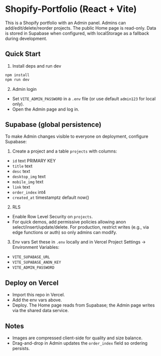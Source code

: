 # Shopify-Portfolio (React + Vite)

This is a Shopify portfolio with an Admin panel. Admins can add/edit/delete/reorder projects. The public Home page is read-only. Data is stored in Supabase when configured, with localStorage as a fallback during development.

## Quick Start

1) Install deps and run dev
```bash
npm install
npm run dev
```

2) Admin login
- Set `VITE_ADMIN_PASSWORD` in a `.env` file (or use default `admin123` for local only).
- Open the Admin page and log in.

## Supabase (global persistence)

To make Admin changes visible to everyone on deployment, configure Supabase:

1) Create a project and a table `projects` with columns:
- `id` text PRIMARY KEY
- `title` text
- `desc` text
- `desktop_img` text
- `mobile_img` text
- `link` text
- `order_index` int4
- `created_at` timestamptz default now()

2) RLS
- Enable Row Level Security on `projects`.
- For quick demos, add permissive policies allowing anon select/insert/update/delete. For production, restrict writes (e.g., via edge functions or auth) so only admins can modify.

3) Env vars
Set these in `.env` locally and in Vercel Project Settings → Environment Variables:
- `VITE_SUPABASE_URL`
- `VITE_SUPABASE_ANON_KEY`
- `VITE_ADMIN_PASSWORD`

## Deploy on Vercel
- Import this repo in Vercel.
- Add the env vars above.
- Deploy. The Home page reads from Supabase; the Admin page writes via the shared data service.

## Notes
- Images are compressed client-side for quality and size balance.
- Drag-and-drop in Admin updates the `order_index` field so ordering persists.
